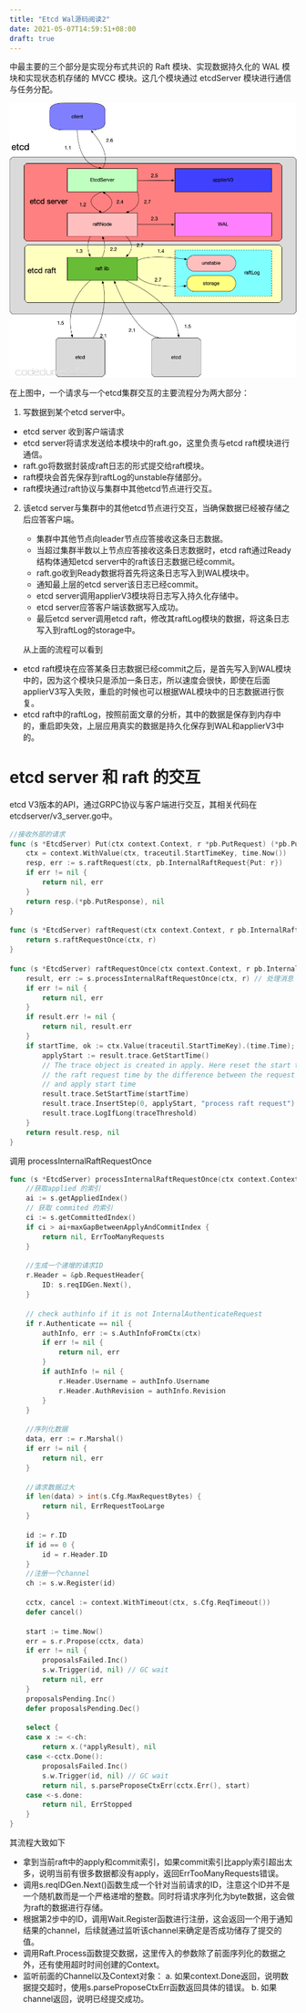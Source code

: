 ```yaml
---
title: "Etcd Wal源码阅读2"
date: 2021-05-07T14:59:51+08:00
draft: true
---
```


中最主要的三个部分是实现分布式共识的 Raft 模块、实现数据持久化的 WAL 模块和实现状态机存储的 MVCC 模块。这几个模块通过 etcdServer 模块进行通信与任务分配。

![etcd server](etcd-server.png)



在上图中，一个请求与一个etcd集群交互的主要流程分为两大部分：

1. 写数据到某个etcd server中。

  - etcd server 收到客户端请求
  - etcd server将请求发送给本模块中的raft.go，这里负责与etcd raft模块进行通信。
  - raft.go将数据封装成raft日志的形式提交给raft模块。
  - raft模块会首先保存到raftLog的unstable存储部分。
  - raft模块通过raft协议与集群中其他etcd节点进行交互。

2. 该etcd server与集群中的其他etcd节点进行交互，当确保数据已经被存储之后应答客户端。

   - 集群中其他节点向leader节点应答接收这条日志数据。
   - 当超过集群半数以上节点应答接收这条日志数据时，etcd raft通过Ready结构体通知etcd server中的raft该日志数据已经commit。
   - raft.go收到Ready数据将首先将这条日志写入到WAL模块中。
   - 通知最上层的etcd server该日志已经commit。
   - etcd server调用applierV3模块将日志写入持久化存储中。
   - etcd server应答客户端该数据写入成功。
   - 最后etcd server调用etcd raft，修改其raftLog模块的数据，将这条日志写入到raftLog的storage中。

   

   从上面的流程可以看到

- etcd raft模块在应答某条日志数据已经commit之后，是首先写入到WAL模块中的，因为这个模块只是添加一条日志，所以速度会很快，即使在后面applierV3写入失败，重启的时候也可以根据WAL模块中的日志数据进行恢复。
- etcd raft中的raftLog，按照前面文章的分析，其中的数据是保存到内存中的，重启即失效，上层应用真实的数据是持久化保存到WAL和applierV3中的。



# etcd server 和 raft 的交互

etcd V3版本的API，通过GRPC协议与客户端进行交互，其相关代码在etcdserver/v3_server.go中。

```go
//接收外部的请求
func (s *EtcdServer) Put(ctx context.Context, r *pb.PutRequest) (*pb.PutResponse, error) {
	ctx = context.WithValue(ctx, traceutil.StartTimeKey, time.Now())
	resp, err := s.raftRequest(ctx, pb.InternalRaftRequest{Put: r})
	if err != nil {
		return nil, err
	}
	return resp.(*pb.PutResponse), nil
}

func (s *EtcdServer) raftRequest(ctx context.Context, r pb.InternalRaftRequest) (proto.Message, error) {
	return s.raftRequestOnce(ctx, r)
}

func (s *EtcdServer) raftRequestOnce(ctx context.Context, r pb.InternalRaftRequest) (proto.Message, error) {
	result, err := s.processInternalRaftRequestOnce(ctx, r) // 处理消息
	if err != nil {
		return nil, err
	}
	if result.err != nil {
		return nil, result.err
	}
	if startTime, ok := ctx.Value(traceutil.StartTimeKey).(time.Time); ok && result.trace != nil {
		applyStart := result.trace.GetStartTime()
		// The trace object is created in apply. Here reset the start time to trace
		// the raft request time by the difference between the request start time
		// and apply start time
		result.trace.SetStartTime(startTime)
		result.trace.InsertStep(0, applyStart, "process raft request")
		result.trace.LogIfLong(traceThreshold)
	}
	return result.resp, nil
}
```



调用 processInternalRaftRequestOnce



```go
func (s *EtcdServer) processInternalRaftRequestOnce(ctx context.Context, r pb.InternalRaftRequest) (*applyResult, error) {
	//获取applied 的索引
	ai := s.getAppliedIndex()
	// 获取 commited 的索引
	ci := s.getCommittedIndex()
	if ci > ai+maxGapBetweenApplyAndCommitIndex {
		return nil, ErrTooManyRequests
	}

	//生成一个递增的请求ID
	r.Header = &pb.RequestHeader{
		ID: s.reqIDGen.Next(),
	}

	// check authinfo if it is not InternalAuthenticateRequest
	if r.Authenticate == nil {
		authInfo, err := s.AuthInfoFromCtx(ctx)
		if err != nil {
			return nil, err
		}
		if authInfo != nil {
			r.Header.Username = authInfo.Username
			r.Header.AuthRevision = authInfo.Revision
		}
	}

	//序列化数据
	data, err := r.Marshal()
	if err != nil {
		return nil, err
	}

	//请求数据过大
	if len(data) > int(s.Cfg.MaxRequestBytes) {
		return nil, ErrRequestTooLarge
	}

	id := r.ID
	if id == 0 {
		id = r.Header.ID
	}
	//注册一个channel
	ch := s.w.Register(id)

	cctx, cancel := context.WithTimeout(ctx, s.Cfg.ReqTimeout())
	defer cancel()

	start := time.Now()
	err = s.r.Propose(cctx, data)
	if err != nil {
		proposalsFailed.Inc()
		s.w.Trigger(id, nil) // GC wait
		return nil, err
	}
	proposalsPending.Inc()
	defer proposalsPending.Dec()

	select {
	case x := <-ch:
		return x.(*applyResult), nil
	case <-cctx.Done():
		proposalsFailed.Inc()
		s.w.Trigger(id, nil) // GC wait
		return nil, s.parseProposeCtxErr(cctx.Err(), start)
	case <-s.done:
		return nil, ErrStopped
	}
}
```



其流程大致如下

- 拿到当前raft中的apply和commit索引，如果commit索引比apply索引超出太多，说明当前有很多数据都没有apply，返回ErrTooManyRequests错误。
- 调用s.reqIDGen.Next()函数生成一个针对当前请求的ID，注意这个ID并不是一个随机数而是一个严格递增的整数。同时将请求序列化为byte数据，这会做为raft的数据进行存储。
- 根据第2步中的ID，调用Wait.Register函数进行注册，这会返回一个用于通知结果的channel，后续就通过监听该channel来确定是否成功储存了提交的值。
- 调用Raft.Process函数提交数据，这里传入的参数除了前面序列化的数据之外，还有使用超时时间创建的Context。
- 监听前面的Channel以及Context对象： a. 如果context.Done返回，说明数据提交超时，使用s.parseProposeCtxErr函数返回具体的错误。 b. 如果channel返回，说明已经提交成功。







